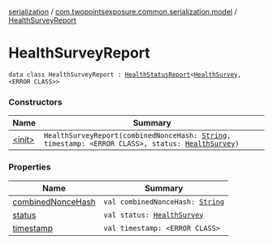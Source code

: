 [serialization](../../index.md) / [com.twopointsexposure.common.serialization.model](../index.md) / [HealthSurveyReport](./index.md)

# HealthSurveyReport

`data class HealthSurveyReport : `[`HealthStatusReport`](../-health-status-report/index.md)`<`[`HealthSurvey`](../-health-survey/index.md)`, <ERROR CLASS>>`

### Constructors

| Name | Summary |
|---|---|
| [&lt;init&gt;](-init-.md) | `HealthSurveyReport(combinedNonceHash: `[`String`](https://kotlinlang.org/api/latest/jvm/stdlib/kotlin/-string/index.html)`, timestamp: <ERROR CLASS>, status: `[`HealthSurvey`](../-health-survey/index.md)`)` |

### Properties

| Name | Summary |
|---|---|
| [combinedNonceHash](combined-nonce-hash.md) | `val combinedNonceHash: `[`String`](https://kotlinlang.org/api/latest/jvm/stdlib/kotlin/-string/index.html) |
| [status](status.md) | `val status: `[`HealthSurvey`](../-health-survey/index.md) |
| [timestamp](timestamp.md) | `val timestamp: <ERROR CLASS>` |
